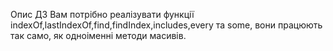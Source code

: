 Опис ДЗ
Вам потрібно реалізувати функції indexOf,lastIndexOf,find,findIndex,includes,every та some,
вони працюють так само, як одноіменні методи масивів.